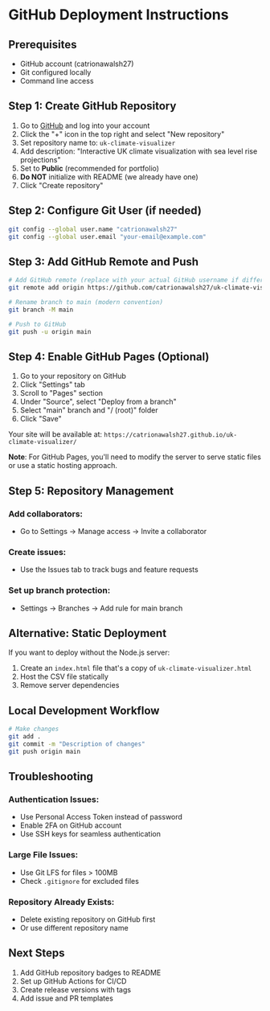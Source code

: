 # GitHub Deployment Instructions

## Prerequisites
- GitHub account (catrionawalsh27)
- Git configured locally
- Command line access

## Step 1: Create GitHub Repository

1. Go to [GitHub](https://github.com) and log into your account
2. Click the "+" icon in the top right and select "New repository"
3. Set repository name to: `uk-climate-visualizer`
4. Add description: "Interactive UK climate visualization with sea level rise projections"
5. Set to **Public** (recommended for portfolio)
6. **Do NOT** initialize with README (we already have one)
7. Click "Create repository"

## Step 2: Configure Git User (if needed)

```bash
git config --global user.name "catrionawalsh27"
git config --global user.email "your-email@example.com"
```

## Step 3: Add GitHub Remote and Push

```bash
# Add GitHub remote (replace with your actual GitHub username if different)
git remote add origin https://github.com/catrionawalsh27/uk-climate-visualizer.git

# Rename branch to main (modern convention)
git branch -M main

# Push to GitHub
git push -u origin main
```

## Step 4: Enable GitHub Pages (Optional)

1. Go to your repository on GitHub
2. Click "Settings" tab
3. Scroll to "Pages" section
4. Under "Source", select "Deploy from a branch"
5. Select "main" branch and "/ (root)" folder
6. Click "Save"

Your site will be available at:
`https://catrionawalsh27.github.io/uk-climate-visualizer/`

**Note**: For GitHub Pages, you'll need to modify the server to serve static files or use a static hosting approach.

## Step 5: Repository Management

### Add collaborators:
- Go to Settings → Manage access → Invite a collaborator

### Create issues:
- Use the Issues tab to track bugs and feature requests

### Set up branch protection:
- Settings → Branches → Add rule for main branch

## Alternative: Static Deployment

If you want to deploy without the Node.js server:

1. Create an `index.html` file that's a copy of `uk-climate-visualizer.html`
2. Host the CSV file statically
3. Remove server dependencies

## Local Development Workflow

```bash
# Make changes
git add .
git commit -m "Description of changes"
git push origin main
```

## Troubleshooting

### Authentication Issues:
- Use Personal Access Token instead of password
- Enable 2FA on GitHub account
- Use SSH keys for seamless authentication

### Large File Issues:
- Use Git LFS for files > 100MB
- Check `.gitignore` for excluded files

### Repository Already Exists:
- Delete existing repository on GitHub first
- Or use different repository name

## Next Steps

1. Add GitHub repository badges to README
2. Set up GitHub Actions for CI/CD
3. Create release versions with tags
4. Add issue and PR templates
